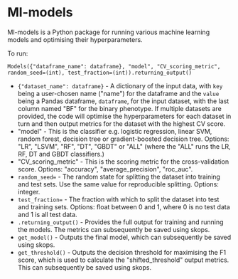 # Ml-models
Ml-models is a Python package for running various machine learning models and optimising their hyperparameters.

To run: 
```
Models({"dataframe_name": dataframe}, "model", "CV_scoring_metric", random_seed=(int), test_fraction=(int)).returning_output()
```

- `{"dataset_name": dataframe}` - A dictionary of the input data, with `key` being a user-chosen name ("name") for the dataframe and the `value` being a Pandas dataframe, `dataframe`, for the input dataset, with the last column named "BF" for the binary phenotype. If multiple datasets are provided, the code will optimise the hyperparameters for each dataset in turn and then output metrics for the dataset with the highest CV score. 
- "model" - This is the classifier e.g. logistic regression, linear SVM, random forest, decision tree or gradient-boosted decision tree. Options: "LR", "LSVM", "RF", "DT", "GBDT" or "ALL" (where the "ALL" runs the LR, RF, DT and GBDT classifiers.)
- "CV_scoring_metric" - This is the scoring metric for the cross-validation score. Options: "accuracy", "average_precision", "roc_auc".
- `random_seed=` - The random state for splitting the dataset into training and test sets. Use the same value for reproducible splitting.  Options: integer. 
- `test_fraction=` - The fraction with which to split the dataset into test and training sets. Options: float between 0 and 1, where 0 is no test data and 1 is all test data. 
- `.returning_output()` - Provides the full output for training and running the models. The metrics can subsequently be saved using skops. 
- `get_model()` - Outputs the final model, which can subsequently be saved using skops.
- `get_threshold()` - Outputs the decision threshold for maximising the F1 score, which is used to calculate the "shifted_threshold" output metrics. This can subsequently be saved using skops.